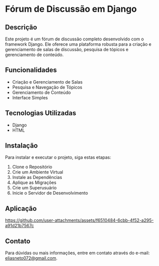 # Fórum de Discussão em Django

## Descrição

Este projeto é um fórum de discussão completo desenvolvido com o framework Django. Ele oferece uma plataforma robusta para a criação e gerenciamento de salas de discussão, pesquisa de tópicos e gerenciamento de conteúdo.

## Funcionalidades

- Criação e Gerenciamento de Salas
- Pesquisa e Navegação de Tópicos
- Gerenciamento de Conteúdo
- Interface Simples

## Tecnologias Utilizadas

- Django
- HTML

## Instalação

Para instalar e executar o projeto, siga estas etapas:

1. Clone o Repositório
2. Crie um Ambiente Virtual
3. Instale as Dependências
4. Aplique as Migrações
5. Crie um Superusuário
6. Inicie o Servidor de Desenvolvimento

## Aplicação
https://github.com/user-attachments/assets/f6510484-6cbb-4f52-a295-a91d21b7567c

## Contato
Para dúvidas ou mais informações, entre em contato através do e-mail: eliasneto072@gmail.com.


